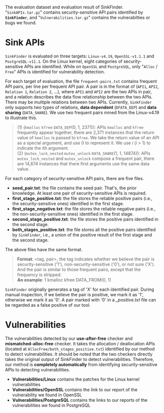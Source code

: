 The evaluation dataset and evaluation result of SinkFinder. "`SinkAPIs.tar.gz`" contains security-sensitive API pairs identified by **`SinkFinder`**, and "`Vulnerabilities.tar.gz`" contains the vulnerabilties or bugs we found.

# Sink APIs

`SinkFinder` is evaluated on three targets: `Linux-v4.19`, `OpenSSL-v1.1.1` and `PostgreSQL-v11.1`. On the Linux kernel, eight categories of security-sensitive APIs are identified. While on `OpenSSL` and `PostgreSQL`, only "`Alloc` / `Free`" APIs is identified for vulnerability detection. 

For each target of evaluation, the file `frequent-pairs.txt` contains frequent API pairs, per line per frequent API pair. 
A pair is in the format of (`API1`, `API2`, `Relation 1`, `Relation 2`, ...), where `API1` and `API2` are the two APIs in pair, and a relation describes the data flow relationship between the two APIs. There may be multiple relations between two APIs. Currently, `SinkFinder` only supports two types of relations, **data dependent** (`DFATA_DEP`) and **data sharing** (`DATA_SHARE`). We use two frequent pairs mined from the Linux-v4.19 to illustrate this.

> (1) (`kmalloc` `kfree` `DATA_DEP`(0, 1, 2371)): APIs `kmalloc` and `kfree` frequently appear together, there are 2,371 instances that the return value of `kmalloc` is passed to `kfree`. We take the return value of an API as a special argument, and use 0 to represent it. We use _i_ (_i_ > 1) to indicate the ith argument. <br>
> (2) (`mutex_lock_nested` `mutex_unlock` `DATA_SHARE`(1, 1, 14874)): APIs `mutex_lock_nested` and `mutex_unlock` compose a frequent pair, there are 14,874 instances that there first arguments use the same data value.

For each category of security-sensitive API pairs, there are five files. <br>
* **seed_pair.txt**: the file contains the seed pair. That's, the prior knowledge. At least one pair of security-sensitive APIs is required. <br>
* **first_stage_positive.txt**: the file stores the reliable positive pairs (i.e., the security-sensitive ones) identified in the first stage.<br>
* **first_stage_negative.txt**: the file stores the reliable negative pairs (i.e., the non-security-sensitive ones) identified in the first stage.<br>
* **second_stage_positive.txt**: the file stores the positive pairs identified in the second stage.<br>
* **both_stages_positive.txt**: the file stores all the positive pairs identified by `SinkFinder`, i.e., a union of the positive result of the first stage and the second stage.<br>

The above files have the same format. 
> **Format**: <tag, pair>, the tag indicates whether we believe the pair is security-sensitive ('1'), non-security-sensitive ('0'), or not sure ('X'). And the pair is similar to those frequent pairs, except that the frequency is stripped. <br>
> **An example**: 1 kmalloc kfree DATA_FROM(0, 1)

`SinkFinder` originally generates a tag of 'X' for each identified pair. During manual inspection, if we believe the pair is positive, we mark it as '1', otherwise we mark it as '0'. A pair marked with '0' in a _\_positive.txt_ file can be regarded as a false positive of our tool. 



# Vulnerabilities

The vulnerabilities detected by our **use-after-free** checker and **mismatched-alloc-free** checker. It takes the allocation / deallocation APIs (located at `AllocFree/both_stages_positive.txt`) identified by our method to detect vulnerabilities. It should be noted that the two checkers directly takes the original output of SinkFinder to detect vulnerabilities. Therefore, our method is **completely automatically** from identifying security-sensitive APIs to detecting vulnerabilities. <br>
* **Vulnerabilities/Linux** contains the patches for the Linux kernel vulnerabilities
* **Vulnerabilities/OpenSSL** contains the link to our report of the vulnerability we found in OpenSSL
* **Vulnerabilities/PostgreSQL** contains the links to our reports of the vulnerabilities we found in PostgreSQL
